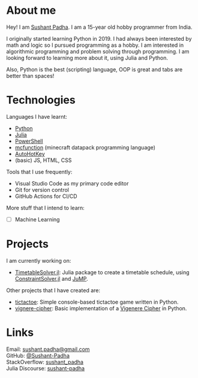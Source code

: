 # About me

Hey! I am [Sushant Padha](https://github.com/Sushant-Padha). I am a 15-year old hobby programmer from India.

I originally started learning Python in 2019. I had always been interested by math and logic so I pursued programming as a hobby.
I am interested in algorithmic programming and problem solving through programming. I am looking forward to learning more about it, using Julia and Python.

Also, Python is the best (scripting) language, OOP is great and tabs are better than spaces!

# Technologies

Languages I have learnt:
- [Python](https://github.com/search?l=Python&q=user%3ASushant-Padha)
- [Julia](https://github.com/search?l=Julia&q=user%3ASushant-Padha)
- [PowerShell](https://github.com/search?l=PowerShell&q=user%3ASushant-Padha)
- [mcfunction](https://github.com/search?l=mcfunction&q=user%3ASushant-Padha) (minecraft datapack programming language)
- [AutoHotKey](https://github.com/search?l=AutoHotkey&q=user%3ASushant-Padha)
- (basic) JS, HTML, CSS

Tools that I use frequently:
- Visual Studio Code as my primary code editor
- Git for version control
- GitHub Actions for CI/CD

More stuff that I intend to learn:
- [ ] Machine Learning

# Projects

I am currently working on:
- [TimetableSolver.jl](https://github.com/Sushant-Padha/TimetableSolver.jl): Julia package to create a timetable schedule, using [ConstraintSolver.jl](https://github.com/Wikunia/ConstraintSolver.jl) and [JuMP](https://github.com/jump-dev/JuMP.jl).

Other projects that I have created are:
- [tictactoe](https://github.com/Sushant-Padha/tictactoe): Simple console-based tictactoe game written in Python.
- [vignere-cipher](https://github.com/Sushant-Padha/vignere-cipher): Basic implementation of a [Vigenere Cipher](https://en.wikipedia.org/wiki/Vigen%C3%A8re_cipher) in Python.

# Links

Email: sushant.padha@gmail.com  
GitHub: [@Sushant-Padha](https://github.com/Sushant-Padha)  
StackOverflow: [sushant_padha](https://stackoverflow.com/users/15083607/sushant-padha)  
Julia Discourse: [sushant-padha](https://discourse.julialang.org/u/sushant-padha/)
